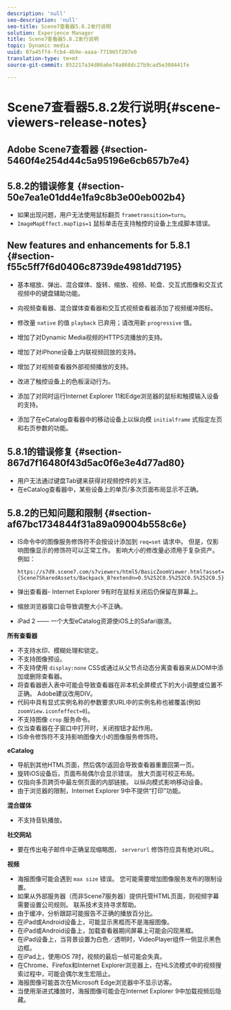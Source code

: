 ```yaml
---
description: 'null'
seo-description: 'null'
seo-title: Scene7查看器5.8.2发行说明
solution: Experience Manager
title: Scene7查看器5.8.2发行说明
topic: Dynamic media
uuid: 07a45ff4-fcb4-4b9e-aaaa-771965f207e0
translation-type: tm+mt
source-git-commit: 852217a34d86a6e74a868dc27b9cad5e308441fe

---
```



# Scene7查看器5.8.2发行说明{#scene-viewers-release-notes}

## Adobe Scene7查看器 {#section-5460f4e254d44c5a95196e6cb657b7e4}

## 5.8.2的错误修复 {#section-50e7ea1e01dd4e1fa9c8b3e00eb002b4}

* 如果出现问题，用户无法使用鼠标翻页 `frametransition=turn`。
* `ImageMapEffect.mapTips=1` 鼠标单击在支持触控的设备上生成脚本错误。

## New features and enhancements for 5.8.1 {#section-f55c5ff7f6d0406c8739de4981dd7195}

* 基本缩放、弹出、混合媒体、旋转、缩放、视频、轮盘、交互式图像和交互式视频中的键盘辅助功能。
* 向视频查看器、混合媒体查看器和交互式视频查看器添加了视频缓冲图标。
* 修改量 `native` 的值 `playback` 已弃用；请改用新 `progressive` 值。

* 增加了对Dynamic Media视频的HTTPS流播放的支持。
* 增加了对iPhone设备上内联视频回放的支持。
* 增加了对视频查看器外部视频播放的支持。
* 改进了触控设备上的色板滚动行为。
* 添加了对同时运行Internet Explorer 11和Edge浏览器的鼠标和触摸输入设备的支持。
* 添加了在eCatalog查看器中的移动设备上以纵向模 `initialframe` 式指定左页和右页参数的功能。

## 5.8.1的错误修复 {#section-867d7f16480f43d5ac0f6e3e4d77ad80}

* 用户无法通过键盘Tab键来获得对视频控件的关注。
* 在eCatalog查看器中，某些设备上的单页/多次页面布局显示不正确。

## 5.8.2的已知问题和限制 {#section-af67bc1734844f31a89a09004b558c6e}

* IS命令中的图像服务修饰符不会按设计添加到 `req=set` 请求中。 但是，仅影响图像显示的修饰符可以正常工作。 影响大小的修改量必须用于复杂资产。 例如：

   `https://s7d9.scene7.com/s7viewers/html5/BasicZoomViewer.html?asset= {Scene7SharedAssets/Backpack_B?extendn=0.5%252C0.5%252C0.5%252C0.5}`

* 弹出查看器- Internet Explorer 9有时在鼠标关闭后仍保留在屏幕上。
* 缩放浏览器窗口会导致调整大小不正确。
* iPad 2 —— 一个大型eCatalog资源使iOS上的Safari崩溃。

**所有查看器**

* 不支持水印、模糊处理和锁定。
* 不支持图像预设。
* 不支持使用 `display:none` CSS或通过从父节点动态分离查看器来从DOM中添加或删除查看器。
* 将查看器嵌入表中可能会导致查看器在非本机全屏模式下的大小调整或位置不正确。 Adobe建议改用DIV。
* 代码中具有显式实例名称的参数要求URL中的实例名称也被覆盖(例如 `zoomView.iconfeffect=0`)。
* 不支持图像 `crop` 服务命令。
* 仅当查看器在子窗口中打开时，关闭按钮才起作用。
* IS命令修饰符不支持影响图像大小的图像服务修饰符。

**eCatalog**

* 导航到其他HTML页面，然后偶尔返回会导致查看器重置回第一页。
* 旋转iOS设备后，页面布局偶尔会显示错误。 放大页面可校正布局。
* 仅指向多页跨页中最左侧页面的内部链接。 以纵向模式影响移动设备。
* 由于浏览器的限制，Internet Explorer 9中不提供“打印”功能。

**混合媒体**

* 不支持音轨播放。

**社交网站**

* 要在传出电子邮件中正确呈现缩略图， `serverurl` 修饰符应具有绝对URL。

**视频**

* 海报图像可能会遇到 `max size` 错误。 您可能需要增加图像服务发布的限制设置。
* 如果从外部服务器（而非Scene7服务器）提供托管HTML页面，则视频字幕需要设置公司规则。 联系技术支持寻求帮助。
* 由于缓冲，分析跟踪可能报告不正确的播放百分比。
* 在iPad或Android设备上，可能显示黑框而不是海报图像。
* 在iPad或Android设备上，加载查看器期间屏幕上可能会闪现黑框。
* 在iPad设备上，当背景设置为白色／透明时，VideoPlayer组件一侧显示黑色边框。
* 在iPad上，使用iOS 7时，视频的最后一帧可能会失真。
* 在Chrome、Firefox和Internet Explorer浏览器上，在HLS流模式中的视频搜索过程中，可能会偶尔发生宏阻止。
* 海报图像可能首次在Microsoft Edge浏览器中不显示访客。
* 当使用渐进式播放时，海报图像可能会在Internet Explorer 9中加载视频后隐藏。

